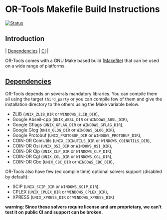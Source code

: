 # OR-Tools Makefile Build Instructions
[![Status][docker_svg]][docker_link]

[docker_svg]: https://github.com/google/or-tools/workflows/Docker%20Make/badge.svg
[docker_link]: https://github.com/google/or-tools/actions?query=workflow%3A"Docker+Make"

## Introduction
<nav for="make"> |
<a href="#deps">Dependencies</a> |
<a href="doc/ci.md">CI</a> |
</nav>

OR-Tools comes with a GNU Make based build ([Makefile](../Makefile)) that can be
used on a wide range of platforms.

## [Dependencies](#deps)
OR-Tools depends on severals mandatory libraries. You can compile them all
using the target `third_party` or you can compile few of them and give the
installation directory to the others using the Make variable below. 

* ZLIB (`UNIX_ZLIB_DIR` or `WINDOWS_ZLIB_DIR`),
* Google Abseil-cpp (`UNIX_ABSL_DIR` or `WINDOWS_ABSL_DIR`),
* Google Gflags (`UNIX_GFLAG_DIR` or `WINDOWS_GFLAG_DIR`),
* Google Glog (`UNIX_GLOG_DIR` or `WINDOWS_GLOG_DIR`),
* Google Protobuf (`UNIX_PROTOBUF_DIR` or `WINDOWS_PROTOBUF_DIR`),
* COIN-OR CoinUtils (`UNIX_COINUTILS_DIR` or `WINDOWS_COINUTILS_DIR`),
* COIN-OR Osi (`UNIX_OSI_DIR` or `WINDOWS_OSI_DIR`),
* COIN-OR Clp (`UNIX_CLP_DIR` or `WINDOWS_CLP_DIR`),
* COIN-OR Cgl (`UNIX_CGL_DIR` or `WINDOWS_CGL_DIR`),
* COIN-OR Cbc (`UNIX_CBC_DIR` or `WINDOWS_CBC_DIR`),

OR-Tools also have few (ed compile time) optional solvers support (disabled by
default):

*   SCIP (`UNIX_SCIP_DIR` or `WINDOWS_SCIP_DIR`),
*   CPLEX (`UNIX_CPLEX_DIR` or `WINDOWS_CPLEX_DIR`),
*   XPRESS (`UNIX_XPRESS_DIR` or `WINDOWS_XPRESS_DIR`)

**warning: Since these solvers require license and are proprietary, we can't
test it on public CI and support can be broken.**
